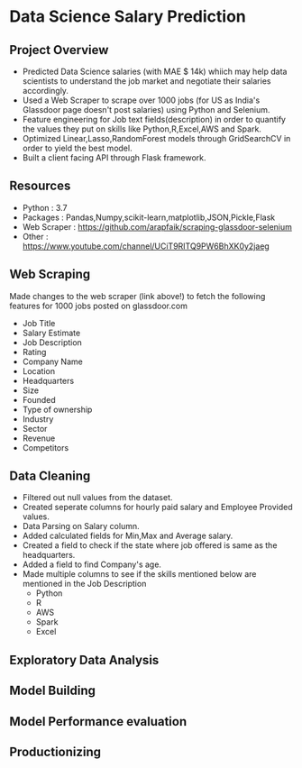  # Data Science Salary Prediction 
 
## Project Overview
- Predicted Data Science salaries (with MAE $ 14k) whiich may help data scientists to understand the job market and negotiate their salaries accordingly.
- Used a Web Scraper to scrape over 1000 jobs (for US as India's Glassdoor page doesn't post salaries) using Python and Selenium.
- Feature engineering for Job text fields(description) in order to quantify the values they put on skills like Python,R,Excel,AWS and Spark.
- Optimized Linear,Lasso,RandomForest models through GridSearchCV in order to yield the best model.
- Built a client facing API through Flask framework.

 
## Resources 
- Python : 3.7
- Packages : Pandas,Numpy,scikit-learn,matplotlib,JSON,Pickle,Flask
- Web Scraper : https://github.com/arapfaik/scraping-glassdoor-selenium
- Other : https://www.youtube.com/channel/UCiT9RITQ9PW6BhXK0y2jaeg

## Web Scraping

Made changes to the web scraper (link above!) to fetch the following features for 1000 jobs posted on glassdoor.com 

- Job Title
- Salary Estimate
- Job Description
- Rating
- Company Name
- Location
- Headquarters
- Size
- Founded
- Type of ownership
- Industry
- Sector
- Revenue
- Competitors

## Data Cleaning

- Filtered out null values from the dataset.
- Created seperate columns for hourly paid salary and Employee Provided values.
- Data Parsing on Salary column.
- Added calculated fields for Min,Max and Average salary.
- Created a field to check if the state where job offered is same as the headquarters.
- Added a field to find Company's age.
- Made multiple columns to see if the skills mentioned below are mentioned in the Job Description
  - Python
  - R
  - AWS
  - Spark
  - Excel

## Exploratory Data Analysis

## Model Building

## Model Performance evaluation

## Productionizing



